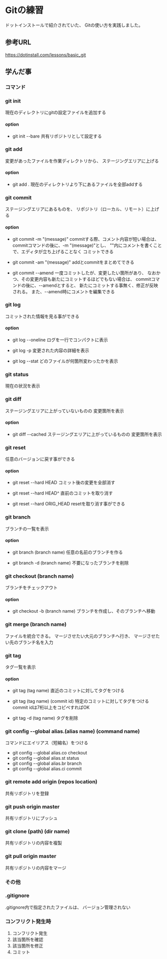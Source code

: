# Gitの練習

ドットインストールで紹介されていた、
Gitの使い方を実践しました。  

## 参考URL
https://dotinstall.com/lessons/basic_git  

## 学んだ事  

### コマンド  

### git init
現在のディレクトリにgitの設定ファイルを追加する  

#### option
- git init --bare
共有リポジトリとして設定する  

### git add
変更があったファイルを作業ディレクトリから、
ステージングエリアに上げる  

#### option
- git add .
現在のディレクトリより下にあるファイルを全部addする  

### git commit
ステージングエリアにあるものを、
リポジトリ（ローカル、リモート）に上げる  

#### option
- git commit -m "(message)"
commitする際、コメント内容が短い場合は、
commitコマンドの後に、-m "(message)"とし、
""内にコメントを書くことで、エディタが立ち上げることなく
コミットできる  

- git commit -am "(message)"
addとcommitをまとめてできる  

- git commit --amend
一度コミットしたが、変更したい箇所があり、
なおかつ、その変更内容も新たにコミットするほどでもない場合は、
commitコマンドの後に、--amendとすると、
新たにコミットする事無く、修正が反映される。
また、--amend時にコメントを編集できる  


### git log
コミットされた情報を見る事ができる  

#### option
- git log --oneline
ログを一行でコンパクトに表示  

- git log -p
変更された内容の詳細を表示  

- git log --stat
どのファイルが何箇所変わったかを表示  


### git status
現在の状況を表示  

### git diff
ステージングエリアに上がっていないものの
変更箇所を表示  

#### option
- git diff --cached
ステージングエリアに上がっているものの
変更箇所を表示  

### git reset
任意のバージョンに戻す事ができる  

#### option
- git reset --hard HEAD
コミット後の変更を全部消す  

- git reset --hard HEAD^
直前のコミットを取り消す  

- git reset --hard ORIG_HEAD
resetを取り消す事ができる  

### git branch
ブランチの一覧を表示  

#### option
- git branch (branch name)
任意の名前のブランチを作る  

- git branch -d (branch name)
不要になったブランチを削除  

### git checkout (branch name)
ブランチをチェックアウト  

#### option
- git checkout -b (branch name)
ブランチを作成し、そのブランチへ移動  

### git merge (branch name)
ファイルを統合できる。
マージさせたい大元のブランチへ行き、
マージさせたい先のブランチ名を入力  

### git tag
タグ一覧を表示  

#### option
- git tag (tag name)
直近のコミットに対してタグをつける  

- git tag (tag name) (commit id)
特定のコミットに対してタグをつける
commit idは7桁以上をコピペすればOK  

- git tag -d (tag name)
タグを削除  

### git config --global alias.(alias name) (command name)
コマンドにエイリアス（短縮名）をつける
- git config --global alias.co checkout
- git config --global alias.st status
- git config --global alias.br branch
- git config --global alias.ci commit  

### git remote add origin (repos location)
共有リポジトリを登録  

### git push origin master
共有リポジトリにプッシュ  

### git clone (path) (dir name)
共有リポジトリの内容を複製  

### git pull origin master
共有リポジトリの内容をマージ  

### その他  

### .gitignore
.gitignore内で指定されたファイルは、
バージョン管理されない  

### コンフリクト発生時
1. コンフリクト発生
1. 該当箇所を確認
1. 該当箇所を修正
1. コミット  